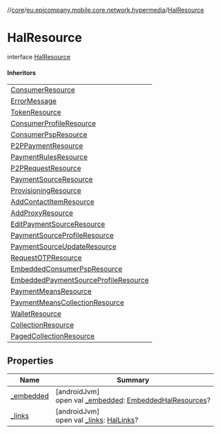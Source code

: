 //[core](../../../index.md)/[eu.epicompany.mobile.core.network.hypermedia](../index.md)/[HalResource](index.md)

# HalResource

interface [HalResource](index.md)

#### Inheritors

| |
|---|
| [ConsumerResource](../../eu.epicompany.mobile.core.network.internal.retrofit/-consumer-resource/index.md) |
| [ErrorMessage](../../eu.epicompany.mobile.core.network.internal.retrofit.interceptors/-error-message/index.md) |
| [TokenResource](../../eu.epicompany.mobile.core.network.model/-token-resource/index.md) |
| [ConsumerProfileResource](../../eu.epicompany.mobile.core.network.model.consumer/-consumer-profile-resource/index.md) |
| [ConsumerPspResource](../../eu.epicompany.mobile.core.network.model.consumerpsp/-consumer-psp-resource/index.md) |
| [P2PPaymentResource](../../eu.epicompany.mobile.core.network.model.p2ppayment/-p2-p-payment-resource/index.md) |
| [PaymentRulesResource](../../eu.epicompany.mobile.core.network.model.p2ppayment/-payment-rules-resource/index.md) |
| [P2PRequestResource](../../eu.epicompany.mobile.core.network.model.p2ppayment/-p2-p-request-resource/index.md) |
| [PaymentSourceResource](../../eu.epicompany.mobile.core.network.model.provisioning/-payment-source-resource/index.md) |
| [ProvisioningResource](../../eu.epicompany.mobile.core.network.model.provisioning/-provisioning-resource/index.md) |
| [AddContactItemResource](../../eu.epicompany.mobile.core.network.model.proxy/-add-contact-item-resource/index.md) |
| [AddProxyResource](../../eu.epicompany.mobile.core.network.model.proxy/-add-proxy-resource/index.md) |
| [EditPaymentSourceResource](../../eu.epicompany.mobile.core.network.model.proxy/-edit-payment-source-resource/index.md) |
| [PaymentSourceProfileResource](../../eu.epicompany.mobile.core.network.model.proxy/-payment-source-profile-resource/index.md) |
| [PaymentSourceUpdateResource](../../eu.epicompany.mobile.core.network.model.proxy/-payment-source-update-resource/index.md) |
| [RequestOTPResource](../../eu.epicompany.mobile.core.network.model.proxy/-request-o-t-p-resource/index.md) |
| [EmbeddedConsumerPspResource](../../eu.epicompany.mobile.core.network.model.wallet/-embedded-consumer-psp-resource/index.md) |
| [EmbeddedPaymentSourceProfileResource](../../eu.epicompany.mobile.core.network.model.wallet/-embedded-payment-source-profile-resource/index.md) |
| [PaymentMeansResource](../../eu.epicompany.mobile.core.network.model.wallet/-payment-means-resource/index.md) |
| [PaymentMeansCollectionResource](../../eu.epicompany.mobile.core.network.model.wallet/-payment-means-collection-resource/index.md) |
| [WalletResource](../../eu.epicompany.mobile.core.network.model.wallet/-wallet-resource/index.md) |
| [CollectionResource](../-collection-resource/index.md) |
| [PagedCollectionResource](../-paged-collection-resource/index.md) |

## Properties

| Name | Summary |
|---|---|
| [_embedded](_embedded.md) | [androidJvm]<br>open val [_embedded](_embedded.md): [EmbeddedHalResources](../-embedded-hal-resources/index.md)? |
| [_links](_links.md) | [androidJvm]<br>open val [_links](_links.md): [HalLinks](../-hal-links/index.md)? |
